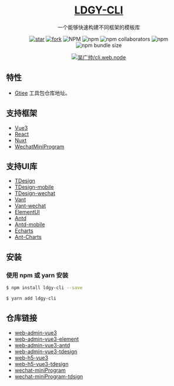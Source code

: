<h1 align="center">
  <a href="https://www.antdv.com/" target="_blank">LDGY-CLI</a>
</h1>

<div align="center">

一个能够快速构建不同框架的模板库

[![star](https://gitee.com/wuguangshuai/cli.web.node/badge/star.svg?theme=white)](https://gitee.com/wuguangshuai/cli.web.node/stargazers)
[![fork](https://gitee.com/wuguangshuai/cli.web.node/badge/fork.svg?theme=dark)](https://gitee.com/wuguangshuai/cli.web.node/members)
![NPM](https://img.shields.io/npm/l/ldgy-cli)
![npm](https://img.shields.io/npm/v/ldgy-cli)
![npm collaborators](https://img.shields.io/npm/collaborators/ldgy-cli)
![npm](https://img.shields.io/npm/dw/ldgy-cli)
![npm bundle size](https://img.shields.io/bundlephobia/min/ldgy-cli)


[![吴广帅/cli.web.node](https://gitee.com/wuguangshuai/cli.web.node/widgets/widget_card.svg?colors=4183c4,ffffff,ffffff,e3e9ed,666666,9b9b9b)](https://gitee.com/wuguangshuai/cli.web.node)

</div>



## 特性

-  [Gtiee](https://gitee.com/wuguangshuai/cli.web.node) 工具包仓库地址。


## 支持框架

- [Vue3](https://cn.vuejs.org/)
- [React](https://react.docschina.org/learn)
- [Nuxt](https://www.nuxtjs.cn/)
- [WechatMiniProgram](https://developers.weixin.qq.com/miniprogram/dev/framework/)

## 支持UI库

- [TDesign](https://tdesign.tencent.com/vue-next/overview)
- [TDesign-mobile](https://tdesign.tencent.com/mobile-vue/overview)
- [TDesign-wechat](https://tdesign.tencent.com/miniprogram/overview)
- [Vant](https://vant-contrib.gitee.io/vant/#/zh-CN/home)
- [Vant-wechat](https://vant-contrib.gitee.io/vant-weapp/#/home)
- [ElementUI](https://element-plus.org/zh-CN/#/zh-CN)
- [Antd](https://ant-design.antgroup.com/docs/react/introduce-cn)
- [Antd-mobile](https://ant-design-mobile.antgroup.com/zh)
- [Echarts](https://echarts.apache.org/)
- [Ant-Charts](https://charts.ant.design/)


## 安装

### 使用 npm 或 yarn 安装

```bash
$ npm install ldgy-cli --save
```

```bash
$ yarn add ldgy-cli
```


## 仓库链接

- [web-admin-vue3](https://gitee.com/wuguangshuai/cli.web.node/tree/web-admin-vue3/)
- [web-admin-vue3-element](https://gitee.com/wuguangshuai/cli.web.node/tree/web-admin-vue3-element/)
- [web-admin-vue3-antd](https://gitee.com/wuguangshuai/cli.web.node/tree/web-admin-vue3-antd/)
- [web-admin-vue3-tdesign](https://gitee.com/wuguangshuai/cli.web.node/tree/web-admin-vue3-tdesign/)
- [web-h5-vue3](https://gitee.com/wuguangshuai/cli.web.node.git)
- [web-h5-vue3-tdesign](https://gitee.com/wuguangshuai/cli.web.node/tree/web-h5-vue3-tdsign/)
- [wechat-miniProgram](https://gitee.com/wuguangshuai/cli.web.node/tree/web-wechat/)
- [wechat-miniProgram-tdsign](https://gitee.com/wuguangshuai/cli.web.node/tree/web-wechat-tdsign/)


